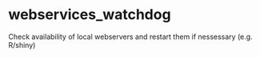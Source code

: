 # webservices_watchdog
Check availability of local webservers and restart them if nessessary (e.g. R/shiny)
